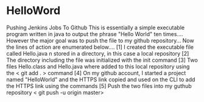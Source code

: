 # HelloWord
Pushing Jenkins Jobs  To Github
This is essentially a simple executable program written in java to output the phrase "Hello World" ten times....
However the major goal was to push the file to my github repository... Now the lines of action are enumerated below....
[1] I created the executable file called Hello.java n stored in a directory, in this case a local repository
[2] The directory including the file was initialized with the init command
[3] Two files Hello.class and Hello.java where added to this local repository using the < git add . > command
[4]  On my github account, I started a project named "HelloWorld" and the HTTPS link copied and used on the CLI to add
the HTTPS link using the <git add remote origin > commands
[5] Push the two files into my guthub repository < git push -u origin master>
